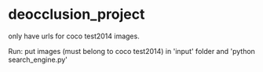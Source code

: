 # deocclusion_project

only have urls for coco test2014 images. 

Run: put images (must belong to coco test2014) in 'input' folder and 'python search_engine.py'
